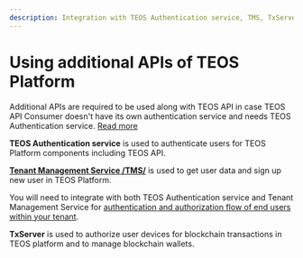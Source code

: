 ```yaml
---
description: Integration with TEOS Authentication service, TMS, TxServer
---
```


# Using additional APIs of TEOS Platform

Additional APIs are required to be used along with TEOS API in case TEOS API Consumer doesn't have its own authentication service and needs TEOS Authentication service. [Read more](../using-the-teos-api/architecture-note/tenant-setup-options.md#using-teos-api-with-the-user-access-token)

**TEOS Authentication service** is used to authenticate users for TEOS Platform components including TEOS API.

[**Tenant Management Service /TMS/**](using-tms-api/) is used to get user data and sign up new user in TEOS Platform.

You will need to integrate with both TEOS Authentication service and Tenant Management Service for [authentication and authorization flow of end users within your tenant](user-authentication-flow-with-teos-authentication-service-and-tms.md).

**TxServer** is used to authorize user devices for blockchain transactions in TEOS platform and to manage blockchain wallets.
